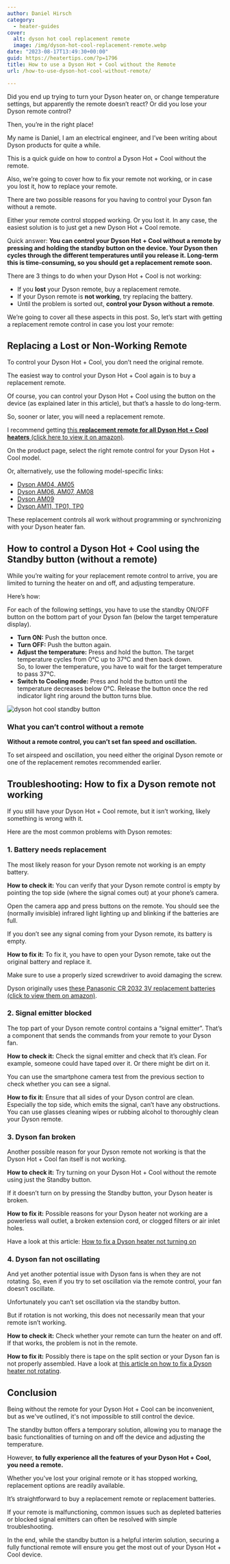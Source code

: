 ```yaml
---
author: Daniel Hirsch
category:
  - heater-guides
cover:
  alt: dyson hot cool replacement remote
  image: /img/dyson-hot-cool-replacement-remote.webp
date: "2023-08-17T13:49:30+00:00"
guid: https://heatertips.com/?p=1796
title: How to use a Dyson Hot + Cool without the Remote
url: /how-to-use-dyson-hot-cool-without-remote/

---
```

Did you end up trying to turn your Dyson heater on, or change temperature settings, but apparently the remote doesn’t react? Or did you lose your Dyson remote control?

Then, you’re in the right place!

My name is Daniel, I am an electrical engineer, and I’ve been writing about Dyson products for quite a while.

This is a quick guide on how to control a Dyson Hot + Cool without the remote.

Also, we’re going to cover how to fix your remote not working, or in case you lost it, how to replace your remote.

There are two possible reasons for you having to control your Dyson fan without a remote.

Either your remote control stopped working. Or you lost it. In any case, the easiest solution is to just get a new Dyson Hot + Cool remote.

Quick answer: **You can control your Dyson Hot + Cool without a remote by pressing and holding the standby button on the device. Your Dyson then cycles through the different temperatures until you release it. Long-term this is time-consuming, so you should get a replacement remote soon.**

There are 3 things to do when your Dyson Hot + Cool is not working:

- If you **lost** your Dyson remote, buy a replacement remote.
- If your Dyson remote is **not working**, try replacing the battery.
- Until the problem is sorted out, **control your Dyson without a remote**.

We’re going to cover all these aspects in this post. So, let’s start with getting a replacement remote control in case you lost your remote:

## Replacing a Lost or Non-Working Remote

To control your Dyson Hot + Cool, you don’t need the original remote.

The easiest way to control your Dyson Hot + Cool again is to buy a replacement remote.

Of course, you can control your Dyson Hot + Cool using the button on the device (as explained later in this article), but that’s a hassle to do long-term.

So, sooner or later, you will need a replacement remote.

I recommend getting [this **replacement remote for all Dyson Hot + Cool heaters** (click here to view it on amazon)](https://www.amazon.com/Replacement-Remote-Compatible-966538-04-Control/dp/B07WR7TPP6?crid=CQ8LL4E7ULF7&keywords=dyson%2Bhot%2Bcool%2Bremote&qid=1692184595&sprefix=dyson%2Bhot%2Bcool%2Bremote%2Caps%2C183&sr=8-7&th=1&linkCode=ll1&tag=heatertips-20&linkId=36b1613a7aed720315642f7816ddab46&language=en_US&ref_=as_li_ss_tl).

On the product page, select the right remote control for your Dyson Hot + Cool model.

Or, alternatively, use the following model-specific links:

- [Dyson AM04, AM05](https://www.amazon.com/Replacement-Remote-Compatible-966538-04-Control/dp/B07WR7TPP6?crid=CQ8LL4E7ULF7&keywords=dyson%2Bhot%2Bcool%2Bremote&qid=1692184595&sprefix=dyson%2Bhot%2Bcool%2Bremote%2Caps%2C183&sr=8-7&th=1&linkCode=ll1&tag=heatertips-20&linkId=518bcd251e7f7b18bd71289e70ef8b0a&language=en_US&ref_=as_li_ss_tl)
- [Dyson AM06, AM07, AM08](https://www.amazon.com/Replacement-Remote-Compatible-966538-04-Control/dp/B07Y2PVY3B?crid=CQ8LL4E7ULF7&keywords=dyson%2Bhot%2Bcool%2Bremote&qid=1692184595&sprefix=dyson%2Bhot%2Bcool%2Bremote%2Caps%2C183&sr=8-7&th=1&linkCode=ll1&tag=heatertips-20&linkId=26f23c4fa46ddd55f1bb3e2e79ef0708&language=en_US&ref_=as_li_ss_tl)
- [Dyson AM09](https://www.amazon.com/Replacement-Remote-Compatible-966538-04-Control/dp/B07WR7TPP6?crid=CQ8LL4E7ULF7&keywords=dyson%2Bhot%2Bcool%2Bremote&qid=1692184595&sprefix=dyson%2Bhot%2Bcool%2Bremote%2Caps%2C183&sr=8-7&th=1&linkCode=ll1&tag=heatertips-20&linkId=09b0b85552e28f46f6b334f73dbd866f&language=en_US&ref_=as_li_ss_tl)
- [Dyson AM11, TP01, TP0](https://www.amazon.com/Replacement-Remote-Compatible-966538-04-Control/dp/B07Z4NNPP5?crid=CQ8LL4E7ULF7&keywords=dyson%2Bhot%2Bcool%2Bremote&qid=1692184595&sprefix=dyson%2Bhot%2Bcool%2Bremote%2Caps%2C183&sr=8-7&th=1&linkCode=ll1&tag=heatertips-20&linkId=2b6d79ebf4af55bc6650663661058f29&language=en_US&ref_=as_li_ss_tl)

These replacement controls all work without programming or synchronizing with your Dyson heater fan.

## How to control a Dyson Hot + Cool using the Standby button (without a remote)

While you’re waiting for your replacement remote control to arrive, you are limited to turning the heater on and off, and adjusting temperature.

Here’s how:

For each of the following settings, you have to use the standby ON/OFF button on the bottom part of your Dyson fan (below the target temperature display).

- **Turn ON:** Push the button once.
- **Turn OFF:** Push the button again.
- **Adjust the temperature:** Press and hold the button. The target temperature cycles from 0°C up to 37°C and then back down.  
So, to lower the temperature, you have to wait for the target temperature to pass 37°C.
- **Switch to Cooling mode:** Press and hold the button until the temperature decreases below 0°C. Release the button once the red indicator light ring around the button turns blue.

![dyson hot cool standby button](/img/dyson-hot-cool-standbdy-button.webp)

### What you can’t control without a remote

**Without a remote control, you can’t set fan speed and oscillation.**

To set airspeed and oscillation, you need either the original Dyson remote or one of the replacement remotes recommended earlier.

## Troubleshooting: How to fix a Dyson remote not working

If you still have your Dyson Hot + Cool remote, but it isn’t working, likely something is wrong with it.

Here are the most common problems with Dyson remotes:

### 1\. Battery needs replacement

The most likely reason for your Dyson remote not working is an empty battery.

**How to check it:** You can verify that your Dyson remote control is empty by pointing the top side (where the signal comes out) at your phone’s camera.

Open the camera app and press buttons on the remote. You should see the (normally invisible) infrared light lighting up and blinking if the batteries are full.

If you don’t see any signal coming from your Dyson remote, its battery is empty.

**How to fix it:** To fix it, you have to open your Dyson remote, take out the original battery and replace it.

Make sure to use a properly sized screwdriver to avoid damaging the screw.

Dyson originally uses [these Panasonic CR 2032 3V replacement batteries (click to view them on amazon)](https://www.amazon.com/Panasonic-CR2032-Lithium-WNTTf-Battery/dp/B06ZZLDQ5T?crid=14I1Z5WQ8VCG8&keywords=cr+2032&qid=1692277548&sprefix=cr+2032%2Caps%2C193&sr=8-5&linkCode=ll1&tag=heatertips-20&linkId=3212aaefa167008e7d1f45d948942ea6&language=en_US&ref_=as_li_ss_tl).

### 2\. Signal emitter blocked

The top part of your Dyson remote control contains a “signal emitter”. That’s a component that sends the commands from your remote to your Dyson fan.

**How to check it:** Check the signal emitter and check that it’s clean. For example, someone could have taped over it. Or there might be dirt on it.

You can use the smartphone camera test from the previous section to check whether you can see a signal.

**How to fix it:** Ensure that all sides of your Dyson control are clean. Especially the top side, which emits the signal, can’t have any obstructions. You can use glasses cleaning wipes or rubbing alcohol to thoroughly clean your Dyson remote.

### 3\. Dyson fan broken

Another possible reason for your Dyson remote not working is that the Dyson Hot + Cool fan itself is not working.

**How to check it:** Try turning on your Dyson Hot + Cool without the remote using just the Standby button.

If it doesn’t turn on by pressing the Standby button, your Dyson heater is broken.

**How to fix it:** Possible reasons for your Dyson heater not working are a powerless wall outlet, a broken extension cord, or clogged filters or air inlet holes.

Have a look at this article: [How to fix a Dyson heater not turning on](/how-to-fix-a-dyson-heater-not-turning-on/)

### 4\. Dyson fan not oscillating

And yet another potential issue with Dyson fans is when they are not rotating. So, even if you try to set oscillation via the remote control, your fan doesn’t oscillate.

Unfortunately you can’t set oscillation via the standby button.

But if rotation is not working, this does not necessarily mean that your remote isn’t working.

**How to check it:** Check whether your remote can turn the heater on and off. If that works, the problem is not in the remote.

**How to fix it:** Possibly there is tape on the split section or your Dyson fan is not properly assembled. Have a look at [this article on how to fix a Dyson heater not rotating](/dyson-fan-not-rotating/).

## Conclusion

Being without the remote for your Dyson Hot + Cool can be inconvenient, but as we've outlined, it's not impossible to still control the device.

The standby button offers a temporary solution, allowing you to manage the basic functionalities of turning on and off the device and adjusting the temperature.

However, **to fully experience all the features of your Dyson Hot + Cool, you need a remote.**

Whether you've lost your original remote or it has stopped working, replacement options are readily available.

It’s straightforward to buy a replacement remote or replacement batteries.

If your remote is malfunctioning, common issues such as depleted batteries or blocked signal emitters can often be resolved with simple troubleshooting.

In the end, while the standby button is a helpful interim solution, securing a fully functional remote will ensure you get the most out of your Dyson Hot + Cool device.
